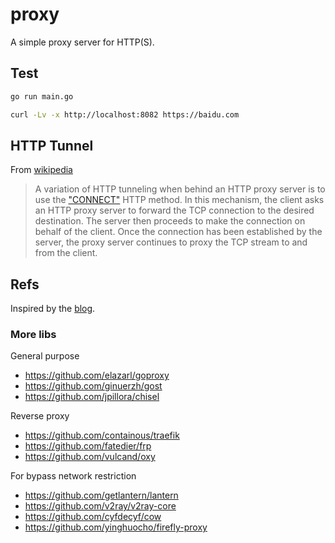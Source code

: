 # proxy

A simple proxy server for HTTP(S).

## Test

```sh
go run main.go

curl -Lv -x http://localhost:8082 https://baidu.com
```

## HTTP Tunnel

From [wikipedia](https://en.wikipedia.org/wiki/HTTP_tunnel)

> A variation of HTTP tunneling when behind an HTTP proxy server is to use the ["CONNECT"](https://developer.mozilla.org/en-US/docs/Web/HTTP/Methods/CONNECT) HTTP method. In this mechanism, the client asks an HTTP proxy server to forward the TCP connection to the desired destination. The server then proceeds to make the connection on behalf of the client. Once the connection has been established by the server, the proxy server continues to proxy the TCP stream to and from the client.

## Refs

Inspired by the [blog](https://medium.com/@mlowicki/http-s-proxy-in-golang-in-less-than-100-lines-of-code-6a51c2f2c38c).

### More libs

General purpose

- https://github.com/elazarl/goproxy
- https://github.com/ginuerzh/gost
- https://github.com/jpillora/chisel

Reverse proxy

- https://github.com/containous/traefik
- https://github.com/fatedier/frp
- https://github.com/vulcand/oxy

For bypass network restriction

- https://github.com/getlantern/lantern
- https://github.com/v2ray/v2ray-core
- https://github.com/cyfdecyf/cow
- https://github.com/yinghuocho/firefly-proxy
